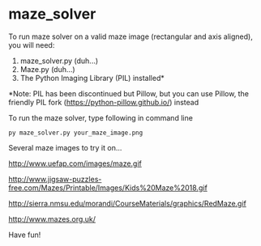 # maze_solver

To run maze solver on a valid maze image (rectangular and axis aligned), you will need:

1. maze_solver.py (duh...)
2. Maze.py (duh...)
3. The Python Imaging Library (PIL) installed*

*Note: PIL has been discontinued but Pillow, but you can use Pillow, the friendly PIL fork (https://python-pillow.github.io/) instead

To run the maze solver, type following in command line
```
py maze_solver.py your_maze_image.png
```

Several maze images to try it on...

http://www.uefap.com/images/maze.gif

http://www.jigsaw-puzzles-free.com/Mazes/Printable/Images/Kids%20Maze%2018.gif

http://sierra.nmsu.edu/morandi/CourseMaterials/graphics/RedMaze.gif

http://www.mazes.org.uk/

Have fun!
